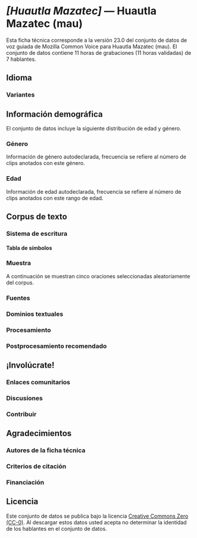 # *[Huautla Mazatec]* &mdash; Huautla Mazatec (mau)
Esta ficha técnica corresponde a la versión 23.0 del conjunto de datos de voz guiada de Mozilla Common Voice 
para Huautla Mazatec (mau). El conjunto de datos contiene 11 horas de grabaciones (11 horas
validadas) de 7 hablantes.

## Idioma
<!-- {{LANGUAGE_DESCRIPTION}} -->
<!-- Proporcione una breve descripción (1-2 párrafos) de su idioma -->

### Variantes
<!-- {{VARIANT_DESCRIPTION}} -->
<!-- @ OPCIONAL @ -->
<!-- Describa las variantes (variantes MCV) de su idioma -->

## Información demográfica
<!--puede obtener gran parte de la información en esta sección desde https://analyzer.cv-toolbox.web.tr/browse -->
El conjunto de datos incluye la siguiente distribución de edad y género.

### Género
Información de género autodeclarada, frecuencia se refiere al número de clips anotados con este género.
<!-- {{GENDER_TABLE}} -->
<!-- @ GENERADO AUTOMÁTICAMENTE @ -->
<!-- 
| Género              | Frecuencia |
|---------------------|------------|
| masculino           | ? |
| no declarado        | ? |
| femenino            | ? |
-->

### Edad
Información de edad autodeclarada, frecuencia se refiere al número de clips anotados con este rango de edad.
<!-- {{AGE_TABLE}} -->
<!-- @ GENERADO AUTOMÁTICAMENTE @ -->
<!-- 
| Rango de edad | Frecuencia |
|---------------|------------|
| adolescentes  | ? |
| veintes       | ? |
| treintas      | ? |
| cuarentas     | ? |
| cincuentas    | ? |
   ...si hay otros rangos de edad presentes en sus datos, añádalos como filas...
-->

## Corpus de texto
<!-- {{TEXT_CORPUS_DESCRIPTION}} -->
<!-- @ OPCIONAL @ -->
<!-- Una descripción general del corpus de texto, con información como la longitud media (en caracteres y palabras) de las oraciones validadas. -->

### Sistema de escritura
<!-- {{WRITING_SYSTEM_DESCRIPTION}} -->
<!-- @ OPCIONAL @ -->
<!-- Una descripción del sistema de escritura (o sistemas de escritura) utilizado en el corpus de texto -->

#### Tabla de símbolos
<!-- {{ALPHABET_TABLE}} -->
<!-- @ OPCIONAL @ -->
<!-- Si el sistema de escritura es alfabético, puede incluir aquí el alfabeto válido -->

### Muestra
A continuación se muestran cinco oraciones seleccionadas aleatoriamente del corpus.
<!-- {{SENTENCES_SAMPLE}} -->

### Fuentes
<!-- {{SOURCES_LIST}} -->
<!-- @ OPCIONAL @ -->
<!-- Una lista de las fuentes de las oraciones, se puede limitar a las N principales -->

### Dominios textuales
<!-- {{TEXT_DOMAIN_DESCRIPTION}} -->
<!-- @ OPCIONAL @ -->
<!-- ¿Qué dominios textuales están representados en el corpus? -->

### Procesamiento
<!-- {{PROCESSING_DESCRIPTION}} -->
<!-- @ OPCIONAL @ -->
<!-- Cómo se ha procesado la información textual -->

### Postprocesamiento recomendado
<!-- {{RECOMMENDED_POSTPROCESSING_DESCRIPTION}} -->
<!-- @ OPCIONAL @ -->
<!-- Qué debería hacerse antes de usar los datos, por ejemplo normalización de Unicode -->

## ¡Involúcrate!

### Enlaces comunitarios
<!-- {{COMMUNITY_LINKS_LIST}} -->
<!-- @ OPCIONAL @ -->
<!-- Enlaces a chats / foros de la comunidad -->

### Discusiones
<!-- {{DISCUSSION_LINKS_LIST}} -->
<!-- @ OPCIONAL @ -->
<!-- Puede incluirse cualquier enlace a debates, por ejemplo en Discourse, foros u otros blogs -->

### Contribuir
<!-- {{CONTRIBUTE_LINKS_LIST}} -->
<!-- Aquí puede incluir enlaces sobre cómo contribuir al conjunto de datos -->

## Agradecimientos

### Autores de la ficha técnica
<!-- {{DATASHEET_AUTHORS_LIST}} -->
<!-- Una lista en el formato: Su Nombre <email@email.com> -->

### Criterios de citación
<!-- {{CITATION_DESCRIPTION}} -->
<!-- @ OPCIONAL @ -->
<!-- Si publicó un artículo y desea que lo citen, puede incluir el BiBTeX aquí -->

### Financiación
<!-- {{FUNDING_DESCRIPTION}} -->
<!-- @ OPCIONAL @ -->
<!-- Si recibió financiación, puede incluir el reconocimiento aquí -->

## Licencia
Este conjunto de datos se publica bajo la licencia [Creative Commons Zero (CC-0)](https://creativecommons.org/public-domain/cc0/). Al descargar estos datos
usted acepta no determinar la identidad de los hablantes en el conjunto de datos.



